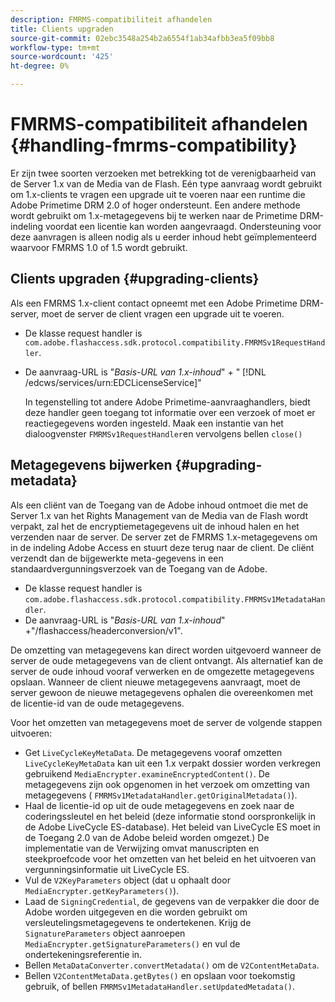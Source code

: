 ```yaml
---
description: FMRMS-compatibiliteit afhandelen
title: Clients upgraden
source-git-commit: 02ebc3548a254b2a6554f1ab34afbb3ea5f09bb8
workflow-type: tm+mt
source-wordcount: '425'
ht-degree: 0%

---
```


# FMRMS-compatibiliteit afhandelen {#handling-fmrms-compatibility}

Er zijn twee soorten verzoeken met betrekking tot de verenigbaarheid van de Server 1.x van de Media van de Flash. Eén type aanvraag wordt gebruikt om 1.x-clients te vragen een upgrade uit te voeren naar een runtime die Adobe Primetime DRM 2.0 of hoger ondersteunt. Een andere methode wordt gebruikt om 1.x-metagegevens bij te werken naar de Primetime DRM-indeling voordat een licentie kan worden aangevraagd. Ondersteuning voor deze aanvragen is alleen nodig als u eerder inhoud hebt geïmplementeerd waarvoor FMRMS 1.0 of 1.5 wordt gebruikt.

## Clients upgraden {#upgrading-clients}

Als een FMRMS 1.x-client contact opneemt met een Adobe Primetime DRM-server, moet de server de client vragen een upgrade uit te voeren.

* De klasse request handler is `com.adobe.flashaccess.sdk.protocol.compatibility.FMRMSv1RequestHandler`.
* De aanvraag-URL is &quot;*Basis-URL van 1.x-inhoud*&quot; + &quot; [!DNL /edcws/services/urn:EDCLicenseService]&quot;

  In tegenstelling tot andere Adobe Primetime-aanvraaghandlers, biedt deze handler geen toegang tot informatie over een verzoek of moet er reactiegegevens worden ingesteld. Maak een instantie van het dialoogvenster `FMRMSv1RequestHandler`en vervolgens bellen `close()`

## Metagegevens bijwerken {#upgrading-metadata}

Als een cliënt van de Toegang van de Adobe inhoud ontmoet die met de Server 1.x van het Rights Management van de Media van de Flash wordt verpakt, zal het de encryptiemetagegevens uit de inhoud halen en het verzenden naar de server. De server zet de FMRMS 1.x-metagegevens om in de indeling Adobe Access en stuurt deze terug naar de client. De cliënt verzendt dan de bijgewerkte meta-gegevens in een standaardvergunningsverzoek van de Toegang van de Adobe.

* De klasse request handler is `com.adobe.flashaccess.sdk.protocol.compatibility.FMRMSv1MetadataHandler`.
* De aanvraag-URL is &quot;*Basis-URL van 1.x-inhoud*&quot; +&quot;/flashaccess/headerconversion/v1&quot;.

De omzetting van metagegevens kan direct worden uitgevoerd wanneer de server de oude metagegevens van de client ontvangt. Als alternatief kan de server de oude inhoud vooraf verwerken en de omgezette metagegevens opslaan. Wanneer de client nieuwe metagegevens aanvraagt, moet de server gewoon de nieuwe metagegevens ophalen die overeenkomen met de licentie-id van de oude metagegevens.

Voor het omzetten van metagegevens moet de server de volgende stappen uitvoeren:

* Get `LiveCycleKeyMetaData`. De metagegevens vooraf omzetten `LiveCycleKeyMetaData` kan uit een 1.x verpakt dossier worden verkregen gebruikend `MediaEncrypter.examineEncryptedContent()`. De metagegevens zijn ook opgenomen in het verzoek om omzetting van metagegevens ( `FMRMSv1MetadataHandler.getOriginalMetadata()`).
* Haal de licentie-id op uit de oude metagegevens en zoek naar de coderingssleutel en het beleid (deze informatie stond oorspronkelijk in de Adobe LiveCycle ES-database). Het beleid van LiveCycle ES moet in de Toegang 2.0 van de Adobe beleid worden omgezet.) De implementatie van de Verwijzing omvat manuscripten en steekproefcode voor het omzetten van het beleid en het uitvoeren van vergunningsinformatie uit LiveCycle ES.
* Vul de `V2KeyParameters` object (dat u ophaalt door `MediaEncrypter.getKeyParameters()`).
* Laad de `SigningCredential`, de gegevens van de verpakker die door de Adobe worden uitgegeven en die worden gebruikt om versleutelingsmetagegevens te ondertekenen. Krijg de `SignatureParameters` object aanroepen `MediaEncrypter.getSignatureParameters()` en vul de ondertekeningsreferentie in.
* Bellen `MetaDataConverter.convertMetadata()` om de `V2ContentMetaData`.
* Bellen `V2ContentMetaData.getBytes()` en opslaan voor toekomstig gebruik, of bellen `FMRMSv1MetadataHandler.setUpdatedMetadata()`.
